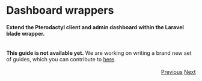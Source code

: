 # Dashboard wrappers
<h4 class="fw-light">Extend the Pterodactyl client and admin dashboard within the Laravel blade wrapper.</h4><br/>

<div class="alert mt-2 rounded-4 border" role="alert">
  <i class="bi bi-x mb-1" style="font-size:23px; float: left;"></i>
  <div class="ps-3 ms-3"><b>This guide is not available yet.</b> We are working on writing a brand new set of guides, which you can contribute to <a href="https://github.com/BlueprintFramework/web">here</a>.</div>
</div><br/>

<div class="btn-group docs-navigator" role="group" aria-label="Navigation" style="float: right">
  <a href="?page=developing-extensions/Admin-configuration" class="btn btn-dark bg-light-subtle border-light-subtle">Previous</a>
  <a href="?page=developing-extensions/React-components" class="btn btn-dark bg-light-subtle border-light-subtle">Next</a>
</div>